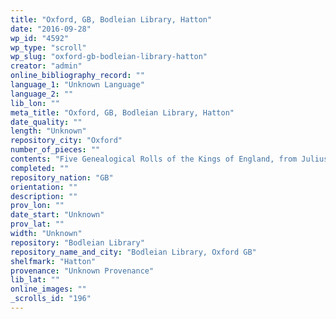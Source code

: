 ```yaml
---
title: "Oxford, GB, Bodleian Library, Hatton"
date: "2016-09-28"
wp_id: "4592"
wp_type: "scroll"
wp_slug: "oxford-gb-bodleian-library-hatton"
creator: "admin"
online_bibliography_record: ""
language_1: "Unknown Language"
language_2: ""
lib_lon: ""
meta_title: "Oxford, GB, Bodleian Library, Hatton"
date_quality: ""
length: "Unknown"
repository_city: "Oxford"
number_of_pieces: ""
contents: "Five Genealogical Rolls of the Kings of England, from Julius Caesar, with arms."
completed: ""
repository_nation: "GB"
orientation: ""
description: ""
prov_lon: ""
date_start: "Unknown"
prov_lat: ""
width: "Unknown"
repository: "Bodleian Library"
repository_name_and_city: "Bodleian Library, Oxford GB"
shelfmark: "Hatton"
provenance: "Unknown Provenance"
lib_lat: ""
online_images: ""
_scrolls_id: "196"
---
```



